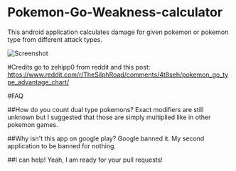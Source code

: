 # Pokemon-Go-Weakness-calculator
This android application calculates damage for given pokemon or pokemon type from different attack types.

![Screenshot](https://github.com/jehy/Pokemon-Go-Weakness-calculator/blob/master/screenshot.png?raw=true)

#Credits
go to zehipp0 from reddit and this post: https://www.reddit.com/r/TheSilphRoad/comments/4t8seh/pokemon_go_type_advantage_chart/

#FAQ

##How do you count dual type pokemons?
Exact modifiers are still unknown but I suggested that those are simply multiplied like in other pokemon games.

##Why isn't this app on google play?
Google banned it. My second application to be banned for nothing.

##I can help!
Yeah, I am ready for your pull requests!
